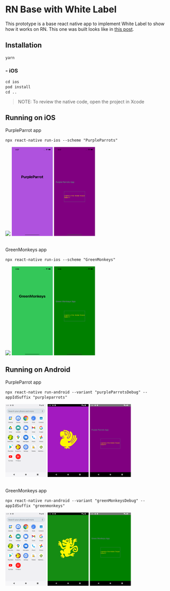 # RN Base with White Label

This prototype is a base react native app to implement White Label to show how it works on RN. This one was built looks like in [this post](https://medium.com/flawless-app-stories/react-native-white-label-101-163c1967c12a).

## Installation

```
yarn
```

### - iOS
```
cd ios
pod install
cd ..
```
>NOTE: To review the native code, open the project in Xcode

## Running on iOS
PurpleParrot app
```
npx react-native run-ios --scheme "PurpleParrots"
```
<img src="./assets/home-ios.png" width="128"/> <img src="./assets/purple-parrots-ios1.png" width="128"/> <img src="./assets/purple-parrots-ios2.png" width="128"/>

\
GreenMonkeys app
```
npx react-native run-ios --scheme "GreenMonkeys"
```
<img src="./assets/home-ios.png" width="128"/> <img src="./assets/green-monkeys-ios1.png" width="128"/> <img src="./assets/green-monkeys-ios2.png" width="128"/>

## Running on Android
PurpleParrot app
```
npx react-native run-android --variant "purpleParrotsDebug" --appIdSuffix "purpleparrots"
```
<img src="./assets/android-apps.png" width="128"/> <img src="./assets/purple-parrots-android1.png" width="128"/> <img src="./assets/purple-parrots-android2.png" width="128"/>

\
GreenMonkeys app
```
npx react-native run-android --variant "greenMonkeysDebug" --appIdSuffix "greenmonkeys"
```
<img src="./assets/android-apps.png" width="128"/> <img src="./assets/green-monkeys-android1.png" width="128"/> <img src="./assets/green-monkeys-android2.png" width="128"/>
